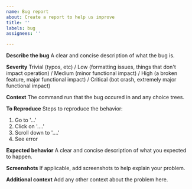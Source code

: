 ```yaml
---
name: Bug report
about: Create a report to help us improve
title: ''
labels: bug
assignees: ''

---
```


**Describe the bug**
A clear and concise description of what the bug is.

**Severity**
Trivial (typos, etc) / Low (formatting issues, things that don't impact operation) / Medium (minor functional impact) / High (a broken feature, major functional impact) / Critical (bot crash, extremely major functional impact)

**Context**
The command run that the bug occured in and any choice trees.

**To Reproduce**
Steps to reproduce the behavior:
1. Go to '...'
2. Click on '....'
3. Scroll down to '....'
4. See error

**Expected behavior**
A clear and concise description of what you expected to happen.

**Screenshots**
If applicable, add screenshots to help explain your problem.

**Additional context**
Add any other context about the problem here.
